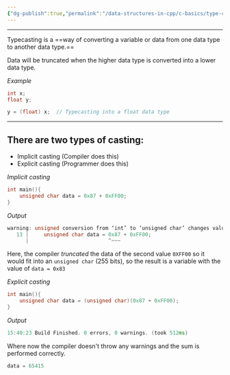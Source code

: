 ```yaml
---
{"dg-publish":true,"permalink":"/data-structures-in-cpp/c-basics/type-casting/"}
---
```


---

Typecasting is a ==way of converting a variable or data from one data type to another data type.==

Data will be truncated when the higher data type is converted into a lower data type.

_Example_
```c++
int x;
float y;

y = (float) x;  // Typecasting into a float data type
```

---
## There are two types of casting:

- Implicit casting (Compiler does this)
- Explicit casting (Programmer does this)

_Implicit casting_
```c++
int main(){
    unsigned char data = 0x87 + 0xFF00;
}
```
_Output_
```c++
warning: unsigned conversion from ‘int’ to ‘unsigned char’ changes value from ‘65415’ to ‘135’ [-Woverflow]
   13 |     unsigned char data = 0x87 + 0xFF00;
      |                          ^~~~
```
Here, the compiler _truncated_ the data of the second value `0XFF00` so it would fit into an `unsigned char` (255 bits), so the result is a variable with the value of  `data = 0x83 `


_Explicit casting_
```c++
int main(){
    unsigned char data = (unsigned char)(0x87 + 0xFF00);
}
```
_Output_
```c++
15:40:23 Build Finished. 0 errors, 0 warnings. (took 512ms)
```
Where now the compiler doesn't throw any warnings and the sum is performed correctly.

```c++
data = 65415
```